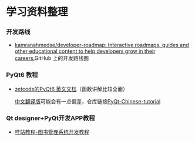 # 学习资料整理

### 开发路线

- [kamranahmedse/developer-roadmap: Interactive roadmaps, guides and other educational content to help developers grow in their careers.](https://github.com/kamranahmedse/developer-roadmap)GitHub 上的开发路线图

### $\text{PyQt6}$ 教程

- [zetcode的PyQt6 英文文档](https://zetcode.com/pyqt6/)（函数讲解比较全面）
  
    [中文翻译版](https://maicss.com/pyqt/)可能会有一点偏差，仓库链接[PyQt-Chinese-tutorial](https://github.com/maicss/PyQt-Chinese-tutorial.git)

### $\text{Qt designer}$+$\text{PyQt}$开发APP教程
- [哔站教程-图书管理系统开发教程](https://www.bilibili.com/video/BV18t4y1R7Qp/?spm_id_from=333.1007.top_right_bar_window_custom_collection.content.click&vd_source=54085689b1b032ca33fb3b68bb9b1071)